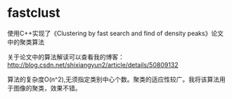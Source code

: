 # fastclust
使用C++实现了《Clustering by fast search and find of density peaks》论文中的聚类算法


关于论文中的算法解读可以查看我的博客：http://blog.csdn.net/shixiangyun2/article/details/50809132

算法的复杂度O(n^2),无须指定类别中心个数。聚类的适应性较广。我将该算法用于图像的聚类，效果不错。
